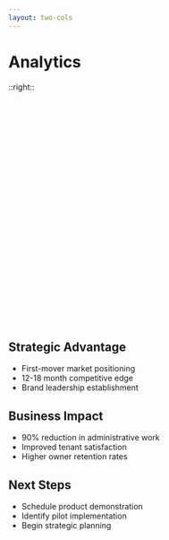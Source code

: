 ```yaml
---
layout: two-cols
---
```


# Analytics

<script setup>
import { ref, onMounted } from 'vue'
import {
  Chart as ChartJS,
  CategoryScale,
  LinearScale,
  PointElement,
  LineElement,
  Title,
  Tooltip,
  Legend,
  Filler
} from 'chart.js'

ChartJS.register(
  CategoryScale,
  LinearScale,
  PointElement,
  LineElement,
  Title,
  Tooltip,
  Legend,
  Filler
)

const canvasRef = ref(null)

onMounted(() => {
  if (!canvasRef.value) return
  
  const ctx = canvasRef.value.getContext('2d')
  new ChartJS(ctx, {
    type: 'line',
    data: {
      labels: ['Pre-Implementation', 'Month 1', 'Month 3', 'Month 6', 'Month 9', 'Month 12'],
      datasets: [{
        label: 'Human Effort (%)',
        data: [100, 85, 65, 45, 30, 20],
        borderColor: '#ef4444',
        backgroundColor: 'rgba(239, 68, 68, 0.1)',
        borderWidth: 3,
        fill: true,
        tension: 0.4
      }, {
        label: 'Agent Effort (%)',
        data: [0, 15, 35, 55, 70, 80],
        borderColor: '#10b981',
        backgroundColor: 'rgba(16, 185, 129, 0.1)',
        borderWidth: 3,
        fill: true,
        tension: 0.4
      }]
    },
    options: {
      responsive: true,
      maintainAspectRatio: false,
      plugins: {
        legend: {
          position: 'top',
        },
        title: {
          display: true,
          text: 'Automation Implementation Timeline',
          font: {
            size: 16,
            weight: 'bold'
          }
        }
      },
      scales: {
        y: {
          beginAtZero: true,
          max: 100,
          ticks: {
            callback: function(value) {
              return value + '%'
            }
          },
          title: {
            display: true,
            text: 'Effort Distribution'
          },
          grid: {
            color: 'rgba(0, 0, 0, 0.1)'
          }
        },
        x: {
          title: {
            display: true,
            text: 'Implementation Timeline'
          },
          grid: {
            color: 'rgba(0, 0, 0, 0.1)'
          }
        }
      }
    }
  })
})
</script>

::right::

<div class="chart-container" style="position: relative; height: 400px; width: 100%;">
  <canvas ref="canvasRef"></canvas>
</div>

<div class="space-y-6" v-click>

## Strategic Advantage
- First-mover market positioning
- 12-18 month competitive edge
- Brand leadership establishment

</div>

<div class="space-y-6" v-click>

## Business Impact
- 90% reduction in administrative work
- Improved tenant satisfaction
- Higher owner retention rates

</div>

<div class="space-y-6" v-click>

## Next Steps
- Schedule product demonstration
- Identify pilot implementation
- Begin strategic planning

</div>